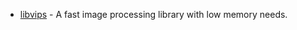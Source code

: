- [libvips](https://github.com/libvips/libvips) - A fast image processing library with low memory needs.
